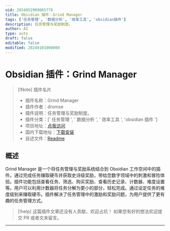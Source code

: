 ```yaml
---
uid: 2024052909065778
title: Obsidian 插件：Grind Manager
tags: ['任务管理', '数据分析', '效率工具', 'obsidian插件']
description: 任务管理与奖励制度。
author: AI
type: auto
draft: false
editable: false
modified: 20240101000000
---
```


# Obsidian 插件：Grind Manager

> [!Note] 插件名片
> - 插件名称：Grind Manager
> - 插件作者：dromse
> - 插件说明：任务管理与奖励制度。
> - 插件分类：[' 任务管理 ', ' 数据分析 ', ' 效率工具 ', 'obsidian 插件 ']
> - 项目地址：[点我访问](https://github.com/dromse/obsidian-grind-manager)
> - 国内下载地址：[下载安装](https://pkmer.cn/products/plugin/pluginMarket/?grind-manager)
> - 自述文件：[Readme](https://ghproxy.net/https://raw.githubusercontent.com/dromse/obsidian-grind-manager/master/README.md)

## 概述

Grind Manager 是一个将任务管理与奖励系统结合到 Obsidian 工作空间中的插件。通过完成任务赚取硬币并获取史诗级奖励，带给您数字领域中的刺激和冒险体验。插件功能包括查看任务、筛选、购买奖励、查看历史记录、计数器、难度设置等。用户可以利用计数器将任务分解为更小的部分，轻松完成。通过设定任务的难度级别来赚取硬币。插件解决了任务管理中的激励和奖励问题，为用户提供了更有趣的任务管理方式。

> [!help]
> 这篇插件文章还没有人贡献，欢迎占坑！
> 如果您有好的想法欢迎提交 PR 或者文末留言。

---



